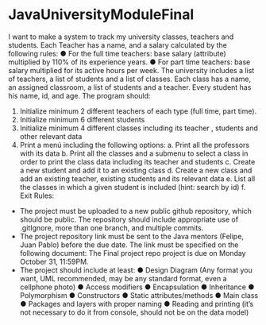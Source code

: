 # JavaUniversityModuleFinal

I want to make a system to track my university classes, teachers and students. Each Teacher has a name, and
a salary calculated by the following rules:
● For the full time teachers: base salary (attribute) multiplied by 110% of its experience years.
● For part time teachers: base salary multiplied for its active hours per week.
The university includes a list of teachers, a list of students and a list of classes. Each class has a name, an
assigned classroom, a list of students and a teacher. Every student has his name, id, and age.
The program should:
1. Initialize minimum 2 different teachers of each type (full time, part time).
2. Initialize minimum 6 different students
3. Initialize minimum 4 different classes including its teacher , students and other relevant data
4. Print a menú including the following options:
a. Print all the professors with its data
b. Print all the classes and a submenu to select a class in order to print the class data including its
teacher and students
c. Create a new student and add it to an existing class
d. Create a new class and add an existing teacher, existing students and its relevant data
e. List all the classes in which a given student is included (hint: search by id)
f. Exit
Rules:
- The project must be uploaded to a new public github repository, which should be public. The repository
should include appropriate use of .gitIgnore, more than one branch, and multiple commits.
- The project repository link must be sent to the Java mentors (Felipe, Juan Pablo) before the due date.
The link must be specified on the following document: The Final project repo project is due on
Monday October 31, 11:59PM.
- The project should include at least:
● Design Diagram (Any format you want, UML recommended, may be any standard format, even
a cellphone photo)
● Access modifiers
● Encapsulation
● Inheritance
● Polymorphism
● Constructors
● Static attributes/methods
● Main class
● Packages and layers with proper naming
● Reading and printing (it’s not necessary to do it from console, should not be on the data model)
